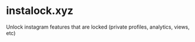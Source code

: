# instalock.xyz
Unlock instagram features that are locked (private profiles, analytics, views, etc)
